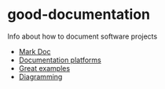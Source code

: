# good-documentation
Info about how to document software projects

* [Mark Doc](./docs/markdoc.md)
* [Documentation platforms](./docs/platforms.md)
* [Great examples](./docs/examples.md)
* [Diagramming](./docs/diagrams.md)

